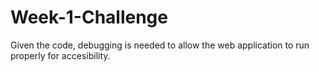 # Week-1-Challenge
Given the code, debugging is needed to allow the web application to run properly for accesibility. 
